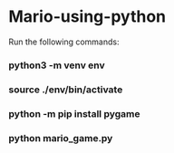 # Mario-using-python

Run the following commands:

### python3 -m venv env

### source ./env/bin/activate

### python -m pip install pygame

### python mario_game.py